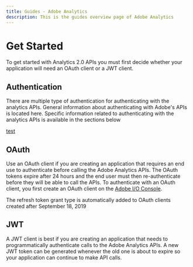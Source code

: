 ```yaml
---
title: Guides - Adobe Analytics
description: This is the guides overview page of Adobe Analytics 
---
```


# Get Started

To get started with Analytics 2.0 APIs you must first decide whether your application will need
an OAuth client or a JWT client.

## Authentication

There are multiple type of authentication for authenticating with the analytics APIs. General information
about authenticating with Adobe's APIs is located here. Specific information related to authenticating
with the analytics APIs is available in the sections below

[test](migrating/inde.md)

## OAuth

Use an OAuth client if you are creating an application that requires an end use to authenticate before
calling the Adobe Analytics APIs. The OAuth tokens expire after 24 hours and the end user must then
re-authenticate before they will be able to call the APIs. To authenticate with an OAuth client, you first
create an OAuth client on the [Adobe I/O Console](https://console.adobe.io).

<InlineAlert variant="info" slots="text"/>

The refresh token grant type is automatically added to OAuth clients created after September 18, 2019

## JWT

A JWT client is best if you are creating an application that needs to programmatically authenticate calls to 
the Adobe Analytics APIs. A new JWT token can be generated whenever the old one is about to expire so your application
can continue to make API calls.  